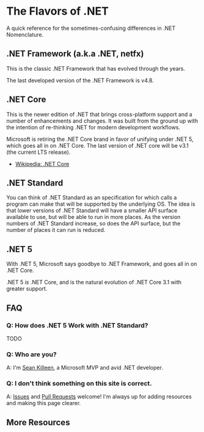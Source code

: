 # The Flavors of .NET

A quick reference for the sometimes-confusing differences in .NET Nomenclature.

## .NET Framework (a.k.a .NET, netfx)

This is the classic .NET Framework that has evolved through the years. 

The last developed version of the .NET Framework is v4.8.

## .NET Core

This is the newer edition of .NET that brings cross-platform support and a number of enhancements and changes. It was built from the ground up with the intention of re-thinking .NET for modern development workflows.

Microsoft is retiring the .NET Core brand in favor of unifying under .NET 5, which goes all in on .NET Core. The last version of .NET core will be v3.1 (the current LTS release).

* [Wikipedia: .NET Core](https://en.wikipedia.org/wiki/.NET_Core)

## .NET Standard

You can think of .NET Standard as an specification for which calls a program can make that will be supported by the underlying OS. The idea is that lower versions of .NET Standard will have a smaller API surface available to use, but will be able to run in more places. As the version numbers of .NET Standard increase, so does the API surface, but the number of places it can run is reduced.

## .NET 5

With .NET 5, Microsoft says goodbye to .NET Framework, and goes all in on .NET Core. 

.NET 5 _is_ .NET Core, and is the natural evolution of .NET Core 3.1 with greater support.

## FAQ

### Q: How does .NET 5 Work with .NET Standard?

TODO

### Q: Who are you?

A: I'm [Sean Killeen](https://SeanKilleen.com), a Microsoft MVP and avid .NET developer.

### Q: I don't think something on this site is correct.

A: [Issues](https://github.com/SeanKilleen/flavorsof.net/issues) and [Pull Requests](https://github.com/SeanKilleen/flavorsof.net/pulls) welcome! I'm always up for adding resources and making this page clearer.

## More Resources
